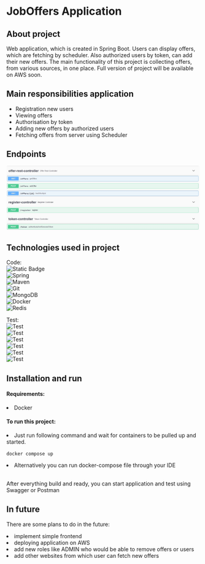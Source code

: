# JobOffers Application

## About project
Web application, which is created in Spring Boot. Users can display offers,
which are fetching by scheduler. Also authorized users by token, can add their new offers.
The main functionality of this project is collecting offers, from various sources, in one place.
Full version of project will be available on AWS soon.


## Main responsibilities application
<ul>
<li>Registration new users</li>
<li>Viewing offers</li>
<li>Authorisation by token</li>
<li>Adding new offers by authorized users</li>
<li>Fetching offers from server using Scheduler</li>
</ul>

## Endpoints
<img src="Endpoints.jpg">


## Technologies used in project

Code: <br>
![Static Badge](https://img.shields.io/badge/java_17-orange?style=for-the-badge&logo=openjdk&logoColor=white)  
![Spring](https://img.shields.io/badge/spring-%236DB33F.svg?style=for-the-badge&logo=spring&logoColor=white)  
![Maven](https://img.shields.io/badge/maven-%23DD0031.svg?style=for-the-badge&logo=apachemaven&logoColor=white)  
![Git](https://img.shields.io/badge/git-%23F05033.svg?style=for-the-badge&logo=git&logoColor=white)  
![MongoDB](https://img.shields.io/badge/MongoDB-46BA3B.svg?style=for-the-badge&logo=mongodb&logoColor=white)  
![Docker](https://img.shields.io/badge/Docker-3B98BA.svg?style=for-the-badge&logo=docker&logoColor=white)  
![Redis](https://img.shields.io/badge/redis-%23DD0031.svg?style=for-the-badge&logo=redis&logoColor=white)  


Test: <br>
![Test](https://img.shields.io/badge/Junit5-94BA3B?style=for-the-badge&logo=Junit5&logoColor=white)  
![Test](https://img.shields.io/badge/MockMvc-CCAE27?style=for-the-badge&logo=mockmvc&logoColor=white)  
![Test](https://img.shields.io/badge/WireMock-159D4B?style=for-the-badge&logo=wiremock&logoColor=white)  
![Test](https://img.shields.io/badge/TestContainers-2ADEA7?style=for-the-badge&logo=testcontainers&logoColor=white)  
![Test](https://img.shields.io/badge/AssertJ-DE2A88?style=for-the-badge&logo=assertj&logoColor=white)  
![Test](https://img.shields.io/badge/Mockito-1FC72F?style=for-the-badge&logo=mockito&logoColor=white)
<br>

## Installation and run

#### Requirements:
<li>Docker</li>


#### To run this project:
<li>Just run following command and wait for containers to be pulled up and started. </li>  

```
docker compose up
```

<li>Alternatively you can run docker-compose file through your IDE</li>

<br>

After everything build and ready, you can start application and test using Swagger or Postman

## In future
There are some plans to do in the future:  
<li>implement simple frontend</li> 
<li>deploying application on AWS</li>
<li>add new roles like ADMIN who would be able to remove offers or users</li>
<li>add other websites from which user can fetch new offers</li>
